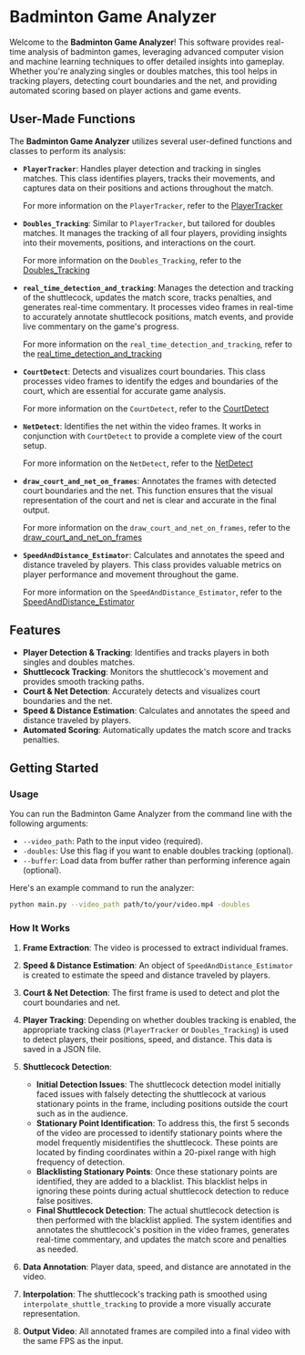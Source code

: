 # Badminton Game Analyzer

Welcome to the **Badminton Game Analyzer**! This software provides real-time analysis of badminton games, leveraging advanced computer vision and machine learning techniques to offer detailed insights into gameplay. Whether you're analyzing singles or doubles matches, this tool helps in tracking players, detecting court boundaries and the net, and providing automated scoring based on player actions and game events.

## User-Made Functions

The **Badminton Game Analyzer** utilizes several user-defined functions and classes to perform its analysis:

- **`PlayerTracker`**: Handles player detection and tracking in singles matches. This class identifies players, tracks their movements, and captures data on their positions and actions throughout the match.

    For more information on the `PlayerTracker`, refer to the [PlayerTracker](trackers/README.md/#playertracker)

- **`Doubles_Tracking`**: Similar to `PlayerTracker`, but tailored for doubles matches. It manages the tracking of all four players, providing insights into their movements, positions, and interactions on the court.

    For more information on the `Doubles_Tracking`, refer to the [Doubles_Tracking](trackers/README.md/#doubles_tracking)

- **`real_time_detection_and_tracking`**: Manages the detection and tracking of the shuttlecock, updates the match score, tracks penalties, and generates real-time commentary. It processes video frames in real-time to accurately annotate shuttlecock positions, match events, and provide live commentary on the game's progress.

    For more information on the `real_time_detection_and_tracking`, refer to the [real_time_detection_and_tracking](trackers/README.md/#real_time_detection_and_tracking)

- **`CourtDetect`**: Detects and visualizes court boundaries. This class processes video frames to identify the edges and boundaries of the court, which are essential for accurate game analysis.

    For more information on the `CourtDetect`, refer to the [CourtDetect](models/court_and_net_detection/src/models/README.md/#courtdetect)

- **`NetDetect`**: Identifies the net within the video frames. It works in conjunction with `CourtDetect` to provide a complete view of the court setup.

    For more information on the `NetDetect`, refer to the [NetDetect](models/court_and_net_detection/src/models/README.md/#netdetect)

- **`draw_court_and_net_on_frames`**: Annotates the frames with detected court boundaries and the net. This function ensures that the visual representation of the court and net is clear and accurate in the final output.

    For more information on the `draw_court_and_net_on_frames`, refer to the [draw_court_and_net_on_frames](models/court_and_net_detection/src/models/README.md/#draw_court_and_net_on_frames)

- **`SpeedAndDistance_Estimator`**: Calculates and annotates the speed and distance traveled by players. This class provides valuable metrics on player performance and movement throughout the game.

    For more information on the `SpeedAndDistance_Estimator`, refer to the [SpeedAndDistance_Estimator](speed_distance_estimator\README.md/#speedanddistance_estimator)

## Features

- **Player Detection & Tracking**: Identifies and tracks players in both singles and doubles matches.
- **Shuttlecock Tracking**: Monitors the shuttlecock's movement and provides smooth tracking paths.
- **Court & Net Detection**: Accurately detects and visualizes court boundaries and the net.
- **Speed & Distance Estimation**: Calculates and annotates the speed and distance traveled by players.
- **Automated Scoring**: Automatically updates the match score and tracks penalties.

## Getting Started

### Usage

You can run the Badminton Game Analyzer from the command line with the following arguments:

- `--video_path`: Path to the input video (required).
- `-doubles`: Use this flag if you want to enable doubles tracking (optional).
- `--buffer`: Load data from buffer rather than performing inference again (optional).

Here's an example command to run the analyzer:

```bash
python main.py --video_path path/to/your/video.mp4 -doubles
```

### How It Works

1. **Frame Extraction**: The video is processed to extract individual frames.

2. **Speed & Distance Estimation**: An object of `SpeedAndDistance_Estimator` is created to estimate the speed and distance traveled by players.

3. **Court & Net Detection**: The first frame is used to detect and plot the court boundaries and net.

4. **Player Tracking**: Depending on whether doubles tracking is enabled, the appropriate tracking class (`PlayerTracker` or `Doubles_Tracking`) is used to detect players, their positions, speed, and distance. This data is saved in a JSON file.

5. **Shuttlecock Detection**:
   - **Initial Detection Issues**: The shuttlecock detection model initially faced issues with falsely detecting the shuttlecock at various stationary points in the frame, including positions outside the court such as in the audience.
   - **Stationary Point Identification**: To address this, the first 5 seconds of the video are processed to identify stationary points where the model frequently misidentifies the shuttlecock. These points are located by finding coordinates within a 20-pixel range with high frequency of detection.
   - **Blacklisting Stationary Points**: Once these stationary points are identified, they are added to a blacklist. This blacklist helps in ignoring these points during actual shuttlecock detection to reduce false positives.
   - **Final Shuttlecock Detection**: The actual shuttlecock detection is then performed with the blacklist applied. The system identifies and annotates the shuttlecock's position in the video frames, generates real-time commentary, and updates the match score and penalties as needed.

6. **Data Annotation**: Player data, speed, and distance are annotated in the video.

7. **Interpolation**: The shuttlecock's tracking path is smoothed using `interpolate_shuttle_tracking` to provide a more visually accurate representation.

8. **Output Video**: All annotated frames are compiled into a final video with the same FPS as the input.
